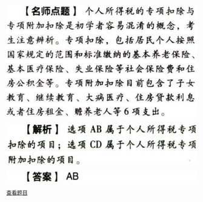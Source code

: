 ![](b8f8c23e12fb8ac783a4527a0d9000d5.png)

![](4dfd8662d98c67fa4def6c845f5fa36a.png)

![](6e1164a95e854a1240833a431f1c2f85.png)

[查看题目](../C05.个人所得税法.本章真题.md#13-题目)


